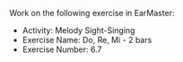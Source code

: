 Work on the following exercise in EarMaster:
- Activity: Melody Sight-Singing
- Exercise Name: Do, Re, Mi - 2 bars
- Exercise Number: 6.7
